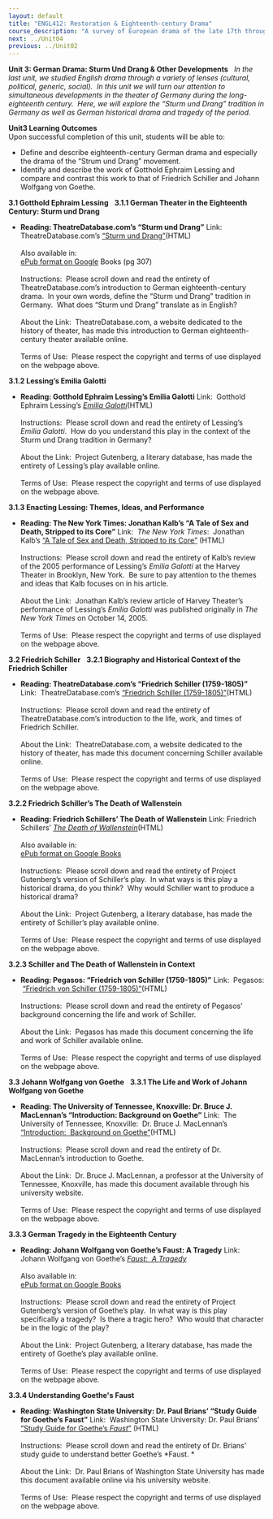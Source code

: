 ```yaml
---
layout: default
title: "ENGL412: Restoration & Eighteenth-century Drama"
course_description: "A survey of European drama of the late 17th through late 18th centuries, including close readings of such dramas as Faust, All for Love, and The Beggar's Opera."
next: ../Unit04
previous: ../Unit02
---
```

**Unit 3: German Drama: Sturm Und Drang & Other Developments** <span
id="3"></span> 
*In the last unit, we studied English drama through a variety of lenses
(cultural, political, generic, social).  In this unit we will turn our
attention to simultaneous developments in the theater of Germany during
the long-eighteenth century.  Here, we will explore the “Sturm und
Drang” tradition in Germany as well as German historical drama and
tragedy of the period.*

**Unit3 Learning Outcomes**  
Upon successful completion of this unit, students will be able to:

-   Define and describe eighteenth-century German drama and especially
    the drama of the “Strum und Drang” movement.
-   Identify and describe the work of Gotthold Ephraim Lessing and
    compare and contrast this work to that of Friedrich Schiller and
    Johann Wolfgang von Goethe.

**3.1 Gotthold Ephraim Lessing** <span id="3.1"></span> 
**3.1.1 German Theater in the Eighteenth Century: Sturm und Drang**
<span id="3.1.1"></span> 
-   **Reading: TheatreDatabase.com’s “Sturm und Drang”**
    Link:  TheatreDatabase.com’s [“Sturm und
    Drang”](http://www.theatredatabase.com/18th_century/sturm_und_drang.html)(HTML)  
        
     Also available in:  
     [ePub format on
    Google](http://books.google.com/books?id=_zgZAAAAMAAJ&printsec=frontcover&dq=A+History+of+German+Literature&source=bl&ots=SYwE3OnbUI&sig=UvXkWk9BtUSjAx1JhMoUzMgpPjE&hl=en&ei=AgbPTJW4C4X7lweurqnpCA&sa=X&oi=book_result&ct=result&resnum=2&ved=0CBgQ6AEwAQ#v=onepage&q)
    Books (pg 307)  
        
     Instructions:  Please scroll down and read the entirety of
    TheatreDatabase.com’s introduction to German eighteenth-century
    drama.  In your own words, define the “Sturm und Drang” tradition in
    Germany.  What does “Sturm und Drang” translate as in English?   
        
     About the Link:  TheatreDatabase.com, a website dedicated to the
    history of theater, has made this introduction to German
    eighteenth-century theater available online.   
        
     Terms of Use:  Please respect the copyright and terms of use
    displayed on the webpage above.

**3.1.2 Lessing’s Emilia Galotti** <span id="3.1.2"></span> 
-   **Reading: Gotthold Ephraim Lessing’s Emilia Galotti**
    Link:  Gotthold Ephraim Lessing’s [*Emilia
    Galotti*](http://www.gutenberg.org/files/33435/33435-h/33435-h.htm)(HTML)  
        
     Instructions:  Please scroll down and read the entirety of
    Lessing’s *Emilia Galotti*.  How do you understand this play in the
    context of the Sturm und Drang tradition in Germany?   
        
     About the Link:  Project Gutenberg, a literary database, has made
    the entirety of Lessing’s play available online.   
        
     Terms of Use:  Please respect the copyright and terms of use
    displayed on the webpage above.

**3.1.3 Enacting Lessing: Themes, Ideas, and Performance** <span
id="3.1.3"></span> 
-   **Reading: The New York Times: Jonathan Kalb’s “A Tale of Sex and
    Death, Stripped to its Core”**
    Link:  *The New York Times*:  Jonathan Kalb’s [“A Tale of Sex and
    Death, Stripped to its
    Core”](http://theater.nytimes.com/2005/10/14/theater/reviews/14galo.html?_r=1) (HTML)  
        
     Instructions:  Please scroll down and read the entirety of Kalb’s
    review of the 2005 performance of Lessing’s *Emilia Galotti* at the
    Harvey Theater in Brooklyn, New York.  Be sure to pay attention to
    the themes and ideas that Kalb focuses on in his article.   
        
     About the Link:  Jonathan Kalb’s review article of Harvey Theater’s
    performance of Lessing’s *Emilia Galotti* was published originally
    in *The New York Times* on October 14, 2005.   
        
     Terms of Use:  Please respect the copyright and terms of use
    displayed on the webpage above.

**3.2 Friedrich Schiller** <span id="3.2"></span> 
**3.2.1 Biography and Historical Context of the Friedrich Schiller**
<span id="3.2.1"></span> 
-   **Reading: TheatreDatabase.com’s “Friedrich Schiller (1759-1805)”**
    Link:  TheatreDatabase.com’s [“Friedrich Schiller
    (1759-1805)”](http://www.theatredatabase.com/18th_century/friedrich_schiller_001.html)(HTML)  
        
     Instructions:  Please scroll down and read the entirety of
    TheatreDatabase.com’s introduction to the life, work, and times of
    Friedrich Schiller.   
        
     About the Link:  TheatreDatabase.com, a website dedicated to the
    history of theater, has made this document concerning Schiller
    available online.   
        
     Terms of Use:  Please respect the copyright and terms of use
    displayed on the webpage above.

**3.2.2 Friedrich Schiller’s The Death of Wallenstein** <span
id="3.2.2"></span> 
-   **Reading: Friedrich Schillers’ The Death of Wallenstein**
    Link: Friedrich Schillers’ [*The Death of
    Wallenstein*](http://www.gutenberg.org/files/6787/6787-h/6787-h.htm)(HTML)  
        
     Also available in:  
     [ePub format on Google
    Books](http://books.google.com/books?id=ZNoFAAAAQAAJ&printsec=frontcover&dq=the+death+of+wallenstein&hl=en&ei=3drKTNLPIoH98AaBycSxDQ&sa=X&oi=book_result&ct=result&resnum=1&ved=0CC0Q6AEwAA#v=onepage&q&f=false)  
        
     Instructions:  Please scroll down and read the entirety of Project
    Gutenberg’s version of Schiller’s play.  In what ways is this play a
    historical drama, do you think?  Why would Schiller want to produce
    a historical drama?   
        
     About the Link:  Project Gutenberg, a literary database, has made
    the entirety of Schiller’s play available online.   
        
     Terms of Use:  Please respect the copyright and terms of use
    displayed on the webpage above.

**3.2.3 Schiller and The Death of Wallenstein in Context** <span
id="3.2.3"></span> 
-   **Reading: Pegasos: “Friedrich von Schiller (1759-1805)”**
    Link:  Pegasos:  [“Friedrich von Schiller
    (1759-1805)”](http://www.kirjasto.sci.fi/schiller.htm)(HTML)  
        
     Instructions:  Please scroll down and read the entirety of Pegasos’
    background concerning the life and work of Schiller.   
        
     About the Link:  Pegasos has made this document concerning the life
    and work of Schiller available online.   
        
     Terms of Use:  Please respect the copyright and terms of use
    displayed on the webpage above.

**3.3 Johann Wolfgang von Goethe** <span id="3.3"></span> 
**3.3.1 The Life and Work of Johann Wolfgang von Goethe** <span
id="3.3.1"></span> 
-   **Reading: The University of Tennessee, Knoxville: Dr. Bruce J.
    MacLennan’s “Introduction: Background on Goethe”**
    Link:  The University of Tennessee, Knoxville:  Dr. Bruce J.
    MacLennan’s [“Introduction:  Background on
    Goethe”](http://www.cs.utk.edu/%7Emclennan/Classes/UH348/Intro-III.html)(HTML)  
        
     Instructions:  Please scroll down and read the entirety of Dr.
    MacLennan’s introduction to Goethe.   
        
     About the Link:  Dr. Bruce J. MacLennan, a professor at the
    University of Tennessee, Knoxville, has made this document available
    through his university website.   
        
     Terms of Use:  Please respect the copyright and terms of use
    displayed on the webpage above.

**3.3.3 German Tragedy in the Eighteenth Century** <span
id="3.3.3"></span> 
-   **Reading: Johann Wolfgang von Goethe’s Faust: A Tragedy**
    Link: Johann Wolfgang von Goethe’s [*Faust:  A
    Tragedy*](http://www.gutenberg.org/cache/epub/14460/pg14460.html)  
        
     Also available in:  
     [ePub format on Google
    Books](http://books.google.com/books?id=2E0HAAAAQAAJ&printsec=frontcover&dq=faust+a+tragedy&hl=en&ei=cNvKTPLYGMOB8gaO4OTOAQ&sa=X&oi=book_result&ct=result&resnum=1&ved=0CCUQ6AEwAA#v=onepage&q&f=false)  
        
     Instructions:  Please scroll down and read the entirety of Project
    Gutenberg’s version of Goethe’s play.  In what way is this play
    specifically a tragedy?  Is there a tragic hero?  Who would that
    character be in the logic of the play?   
        
     About the Link:  Project Gutenberg, a literary database, has made
    the entirety of Goethe’s play available online.   
        
     Terms of Use:  Please respect the copyright and terms of use
    displayed on the webpage above.

**3.3.4 Understanding Goethe's Faust** <span id="3.3.4"></span> 
-   **Reading: Washington State University: Dr. Paul Brians’ “Study
    Guide for Goethe’s Faust”**
    Link:  Washington State University: Dr. Paul Brians’ [“Study Guide
    for Goethe’s
    *Faust*”](http://wsu.edu/%7Ebrians/hum_303/faust.html) (HTML)  
        
     Instructions:  Please scroll down and read the entirety of Dr.
    Brians’ study guide to understand better Goethe’s *Faust. *  
        
     About the Link:  Dr. Paul Brians of Washington State University has
    made this document available online via his university website.  
        
     Terms of Use:  Please respect the copyright and terms of use
    displayed on the webpage above.


